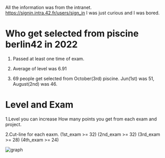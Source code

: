 All the information was from the intranet.
https://signin.intra.42.fr/users/sign_in
I was just curious and I was bored.

# Who get selected from piscine berlin42 in 2022

1. Passed at least one time of exam.

2. Average of level was 6.91

3. 69 people get selected from October(3rd) piscine. Jun(1st) was 51, August(2nd) was 46.


# Level and Exam

1.Level you can increase How many points you get from each exam and project.  

2.Cut-line for each eaxm.
(1st_exam >= 32)
(2nd_exam >= 32)
(3rd_exam >= 28)
(4th_exam >= 24)

![graph](https://github.com/HONGBAEKIM/piscine42berlin/blob/master/docs/images/pisciner.png)
